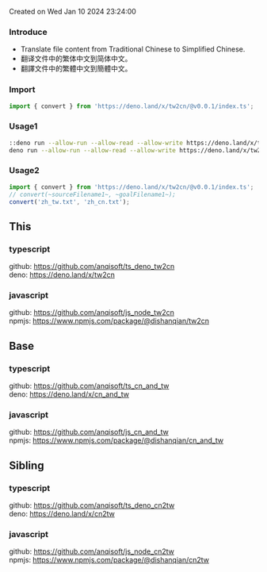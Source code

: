 Created on Wed Jan 10 2024 23:24:00<br>
### Introduce
<ul>
<li><en_us>Translate file content from Traditional Chinese to Simplified Chinese.</en_us></li>
<li><zh_cn>翻译文件中的繁体中文到简体中文。</zh_cn></li>
<li><zh_tw>翻譯文件中的繁體中文到簡體中文。</zh_tw></li>
</ul>

### Import
```typescript
import { convert } from 'https://deno.land/x/tw2cn/@v0.0.1/index.ts';
```

### Usage1
```bash
::deno run --allow-run --allow-read --allow-write https://deno.land/x/tw2cn/@v0.0.1/index.ts ~sourceFilename~ ~goalFilename~
deno run --allow-run --allow-read --allow-write https://deno.land/x/tw2cn/@v0.0.1/index.ts zh_tw.txt zh_cn.txt
```

### Usage2
```typescript
import { convert } from 'https://deno.land/x/tw2cn/@v0.0.1/index.ts';
// convert(~sourceFilename1~, ~goalFilename1~);
convert('zh_tw.txt', 'zh_cn.txt');
```

## This
### typescript
github: https://github.com/anqisoft/ts_deno_tw2cn
<br>deno: https://deno.land/x/tw2cn

### javascript
github: https://github.com/anqisoft/js_node_tw2cn
<br>npmjs: https://www.npmjs.com/package/@dishanqian/tw2cn

## Base
### typescript
github: https://github.com/anqisoft/ts_cn_and_tw
<br>deno: https://deno.land/x/cn_and_tw

### javascript
github: https://github.com/anqisoft/js_cn_and_tw
<br>npmjs: https://www.npmjs.com/package/@dishanqian/cn_and_tw

## Sibling
### typescript
github: https://github.com/anqisoft/ts_deno_cn2tw
<br>deno: https://deno.land/x/cn2tw

### javascript
github: https://github.com/anqisoft/js_node_cn2tw
<br>npmjs: https://www.npmjs.com/package/@dishanqian/cn2tw
